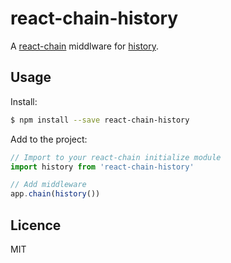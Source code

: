 # react-chain-history

A [react-chain](../../react-chain) middlware for [history](https://github.com/reacttraining/history).

## Usage

Install:

```sh
$ npm install --save react-chain-history
```

Add to the project:


```js
// Import to your react-chain initialize module
import history from 'react-chain-history'

// Add middleware
app.chain(history())
```

## Licence
MIT

